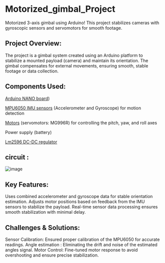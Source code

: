 # Motorized_gimbal_Project

Motorized 3-axis gimbal using Arduino! This project stabilizes cameras with gyroscopic sensors and servomotors for smooth footage.


## Project Overview:
The project is a gimbal system created using an Arduino platform to stabilize a mounted payload (camera) and maintain its orientation. The gimbal compensates for external movements, ensuring smooth, stable footage or data collection.

## Components Used:
[Arduino NANO board](https://www.amazon.com/LAFVIN-Board-ATmega328P-Micro-Controller-Arduino/dp/B07G99NNXL/ref=sr_1_1?crid=BFC4M23UDME9&dib=eyJ2IjoiMSJ9.6QPRL9EGieCqVheJYNSvYLiNSaIKqAuyrl-iTXMnEEFnoPjKLQRyOFdkdBUTrvQ1zplyvGeIZ4oi-K5SLso7Bxtwd-eY0-WxvNcv7afrlNnAro9WHJALr3apcBQgHmIEP4BiT0vJ5RBpYjB2-KuAmaooARQIQM9z9zOdqVlyO8JsHFVojahkz-pPtvUc0MnzNa09et1eFhPjpCz_RcJxPNiukp_0FndT4OWpmLW0DFA.hxrgePKQpUjJKMrh7PDBkT5qkBD8YoEURtovGlqHnYg&dib_tag=se&keywords=Arduino+Nano&qid=1734113262&sprefix=arduino+nano%2Caps%2C150&sr=8-1))

[MPU6050 IMU sensors](https://www.amazon.com/MPU-6050-MPU6050-Accelerometer-Gyroscope-Converter/dp/B07RXQGGJX/ref=sr_1_1?crid=1WBFIHWIX9E9O&dib=eyJ2IjoiMSJ9.qpoHAAUW3irHLKsdM7PPM2MZnkn2Ky4LIbjEy3lYoAE4VNq5f055TeluR5eez3pAyCkogBSpLSSulXO5LBx30nfklHJlEQImpjh_9Nn_Kc4.4io0oxwgwFCV35505gbzktP1JepM0GuqvK9yyngXyXQ&dib_tag=se&keywords=mpu%2B6050%2Bimu&qid=1734120841&sprefix=mpu%2B605%2Caps%2C194&sr=8-1&th=1) (Accelerometer and Gyroscope) for motion detection

[Motors](https://www.amazon.com/MG996R-Digital-Waterproof-Airplane-Helicopter/dp/B0DCK462XZ/ref=sr_1_2_sspa?crid=1U6G61N9NTMDO&dib=eyJ2IjoiMSJ9.QfXk1mJu6aVlwoJY0QIsXu6G8Jv8_S5OY2Yjs1fVDWTeXEOEuIbYV1VThziSUM3acEf8pQhlDGR93L2yarCIGSlBVP0_VhXC9a08G4hbALfphR5lJff04uRDS_tMzK_0HXrNWusqmk6RguY_lYvs_1boC6j2XRwyBEFUSmZoWXjhDwv0gu3YedtIuZD9a8dmzu3LVqCyol22I_1AWl8BaYWofZ_N_FpT-6X4-KwS4FYPgM-rU0r0ZRp2vK5JWZEE-jqQSDsq9q-zW3zXN2N4k6ujsrisu4Flua1rRYXd3-I.lPBBTSSD1Jcp5Nu9Y5Czjo04i5X6-1FHMCHD-apXbUY&dib_tag=se&keywords=mg996r+servo&qid=1734120893&sprefix=MG996R%2Caps%2C138&sr=8-2-spons&sp_csd=d2lkZ2V0TmFtZT1zcF9hdGY&psc=1) (servomotors: MG996R) for controlling the pitch, yaw, and roll axes

Power supply (battery)

[Lm2596 DC-DC regulator](https://www.amazon.com/Regulator-Adjustable-Converter-Electronic-Stabilizer/dp/B07PDGG84B/ref=sr_1_1_sspa?crid=3RLATQ427Q65W&dib=eyJ2IjoiMSJ9.2tP26Cepnbd1_IHOzEwnU7IwwjrdCSrD4w1kEn-h10k1iQczsbxiiuTGY7nU9RNqzzOq0IGfdK4runR_5FbXSN7kaj__5v63TaRJ-MPXJhmKhdRlgfvIbMh3G7WSYT_JwTidXnWjpFkkekwWypP_ZApfJKDLVB5b1VDevEdJMgkMPk1egPnqlbosI68SnCKpR0wff1gql_051KBDWW-0O02aeZR3nH_Q_CZtGCHI224.9UaTiRgO9skwrv-SMXVCR9fvRTLR7FSUdQcI1zFiTXI&dib_tag=se&keywords=Lm2596+DC-DC+regulator&qid=1734120951&sprefix=lm2596+dc-dc+regulator%2Caps%2C144&sr=8-1-spons&sp_csd=d2lkZ2V0TmFtZT1zcF9hdGY&psc=1)

## circuit :
![image](https://github.com/user-attachments/assets/afaf3914-628d-4651-ab55-0aba4a27d40f)

## Key Features:
Uses combined accelerometer and gyroscope data for stable orientation estimation. Adjusts motor positions based on feedback from the IMU sensors to stabilize the payload. Real-time sensor data processing ensures smooth stabilization with minimal delay.

## Challenges & Solutions:
Sensor Calibration: Ensured proper calibration of the MPU6050 for accurate readings.
Angle estimation : Eliminating the drift and noise of the estimated angles signal.
Motor Control: Fine-tuned motor response to avoid overshooting and ensure precise stabilization.

